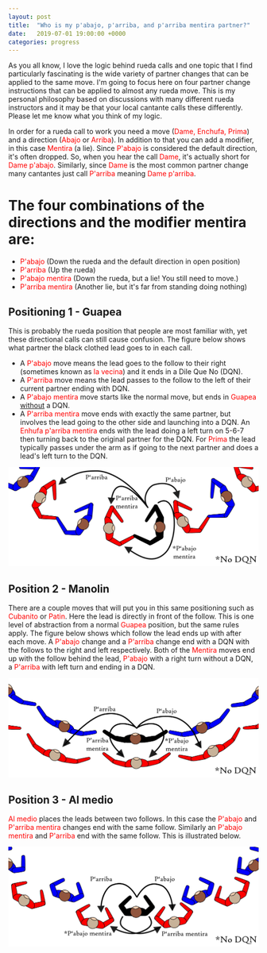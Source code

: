 ```yaml
---
layout: post
title:  "Who is my p'abajo, p'arriba, and p'arriba mentira partner?"
date:   2019-07-01 19:00:00 +0000
categories: progress
---
```


As you all know, I love the logic behind rueda calls and one topic that I find particularly fascinating is the wide variety of partner changes that can be applied to the same move. I'm going to focus here on four partner change instructions that can be applied to almost any rueda move. This is my personal philosophy based on discussions with many different rueda instructors and it may be that your local cantante calls these differently. Please let me know what you think of my logic.

In order for a rueda call to work you need a move (<span style="color:red">Dame, Enchufa, Prima</span>) and a direction (<span style="color:red">Abajo</span> or <span style="color:red">Arriba</span>). In addition to that you can add a modifier, in this case <span style="color:red">Mentira</span> (a lie). Since <span style="color:red">P'abajo</span> is considered the default direction, it's often dropped. So, when you hear the call <span style="color:red">Dame</span>, it's actually short for <span style="color:red">Dame p'abajo</span>. Similarly, since <span style="color:red">Dame</span> is the most common partner change many cantantes just call  <span style="color:red">P'arriba</span> meaning <span style="color:red">Dame p'arriba</span>.

# The four combinations of the directions and the modifier mentira are:

* <span style="color:red">P'abajo</span> (Down the rueda and the default direction in open position)
* <span style="color:red">P'arriba</span> (Up the rueda)
* <span style="color:red">P'abajo mentira</span> (Down the rueda, but a lie! You still need to move.)
* <span style="color:red">P'arriba mentira</span> (Another lie, but it's far from standing doing nothing)


## Positioning 1 - Guapea

This is probably the rueda position that people are most familiar with, yet these directional calls can still cause confusion. The figure below shows what partner the black clothed lead goes to in each call.
* A <span style="color:red">P'abajo</span> move means the lead goes to the follow to their right (sometimes known as <span style="color:red">la vecina</span>) and it ends in a Dile Que No (DQN).
* A <span style="color:red">P'arriba</span> move means the lead passes to the follow to the left of their current partner ending with DQN.
* A <span style="color:red">P'abajo mentira</span> move starts like the normal move, but ends in <span style="color:red">Guapea</span> <u>without</u> a DQN.
* A <span style="color:red">P'arriba mentira</span> move ends with exactly the same partner, but involves the lead going to the other side and launching into a DQN. An <span style="color:red">Enhufa p'arriba mentira</span> ends with the lead doing a left turn on 5-6-7 then turning back to the original partner for the DQN. For <span style="color:red">Prima</span> the lead typically passes under the arm as if going to the next partner and does a lead's left turn to the DQN.

![Changes-in-guapea](/assets/ChangesGuapea.png)

## Position 2 - Manolin

There are a couple moves that will put you in this same positioning such as <span style="color:red">Cubanito</span> or <span style="color:red">Patin</span>. Here the lead is directly in front of the follow. This is one level of abstraction from a normal <span style="color:red">Guapea</span> position, but the same rules apply. The figure below shows which follow the lead ends up with after each move. A <span style="color:red">P'abajo</span> change and a <span style="color:red">P'arriba</span> change end with a DQN with the follows to the right and left respectively. Both of the <span style="color:red">Mentira</span> moves end up with the follow behind the lead, <span style="color:red">P'abajo</span> with a right turn without a DQN, a <span style="color:red">P'arriba</span> with left turn and ending in a DQN.

![Changes-in-manolin](/assets/ChangesManolin.png)

## Position 3 - Al medio

<span style="color:red">Al medio</span> places the leads between two follows. In this case the <span style="color:red">P'abajo</span> and <span style="color:red">P'arriba mentira</span> changes end with the same follow. Similarly an <span style="color:red">P'abajo mentira</span> and <span style="color:red">P'arriba</span> end with the same follow. This is illustrated below.

![Changes-in-al-medio](/assets/ChangesAlMedio.png)

